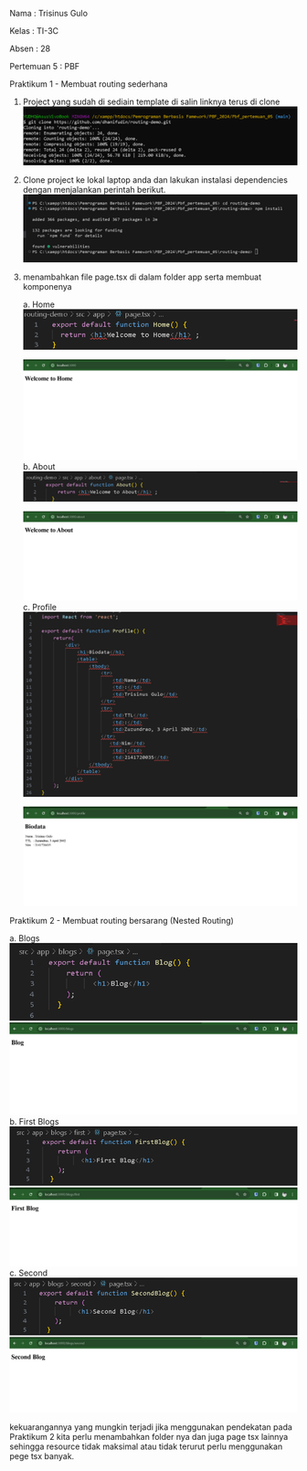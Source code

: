 Nama : Trisinus Gulo

Kelas : TI-3C

Absen : 28

Pertemuan 5 : PBF

Praktikum 1 - Membuat routing sederhana

1. Project yang sudah di sediain template di salin linknya terus di clone
   ![test](img/Langkah1_Prak1.png)

2. Clone project ke lokal laptop anda dan lakukan instalasi dependencies dengan menjalankan perintah berikut.
   ![test](img/Langkah2_Prak%202.png)

3. menambahkan file page.tsx di dalam folder app serta membuat komponenya

   a. Home
      ![test](img/home.png)

      ![test](img/hasil%20home.png)
   b. About
      ![test](img/About.png)

      ![test](img/Hasil%20About.png)
   c. Profile
      ![test](img/profile.png)
      
      ![test](img/hasil%20profile.png)

Praktikum 2 - Membuat routing bersarang (Nested Routing)
   
   a. Blogs
      ![test](img/blogs1.png)
      ![test](img/blogs.png)
   b. First Blogs
      ![test](img/first.png)
      ![test](img/hasil%20first.png)
   c. Second 
      ![test](img/Second.png)
      ![etst](img/hasil%20second.png)
   
   kekuarangannya  yang mungkin terjadi jika menggunakan pendekatan pada Praktikum 2 kita perlu menambahkan folder nya dan juga page tsx lainnya sehingga resource tidak maksimal atau tidak terurut perlu menggunakan pege tsx banyak.
      




